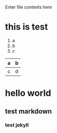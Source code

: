 Enter file contents here

# this is test
1. a
2. _b_
3. *c*

| a | b |
|---|---|
|c | d|

# hello world
## test markdown
### test jekyll
